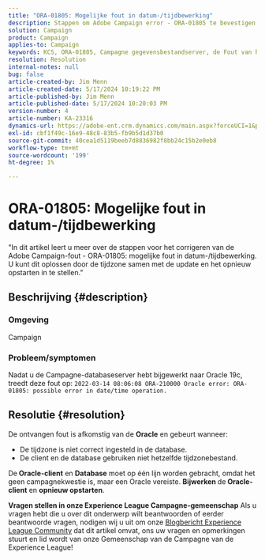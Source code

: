 ```yaml
---
title: "ORA-01805: Mogelijke fout in datum-/tijdbewerking"
description: Stappen om Adobe Campaign error - ORA-01805 te bevestigen.
solution: Campaign
product: Campaign
applies-to: Campaign
keywords: KCS, ORA-01805, Campagne gegevensbestandserver, de Fout van het Oracle, Campagne
resolution: Resolution
internal-notes: null
bug: false
article-created-by: Jim Menn
article-created-date: 5/17/2024 10:19:22 PM
article-published-by: Jim Menn
article-published-date: 5/17/2024 10:20:03 PM
version-number: 4
article-number: KA-23316
dynamics-url: https://adobe-ent.crm.dynamics.com/main.aspx?forceUCI=1&pagetype=entityrecord&etn=knowledgearticle&id=51c44681-9b14-ef11-9f8a-6045bd006268
exl-id: cbf1f49c-16e9-48c8-83b5-fb9b5d1d37b0
source-git-commit: 40cea1d5119beeb7d8836982f8bb24c15b2e0eb8
workflow-type: tm+mt
source-wordcount: '199'
ht-degree: 1%

---
```


# ORA-01805: Mogelijke fout in datum-/tijdbewerking


&quot;In dit artikel leert u meer over de stappen voor het corrigeren van de Adobe Campaign-fout - ORA-01805: mogelijke fout in datum-/tijdbewerking. U kunt dit oplossen door de tijdzone samen met de update en het opnieuw opstarten in te stellen.&quot;

## Beschrijving {#description}


### <b>Omgeving</b>

Campaign



### <b>Probleem/symptomen</b>

Nadat u de Campagne-databaseserver hebt bijgewerkt naar Oracle 19c, treedt deze fout op: `2022-03-14 08:06:08 ORA-210000 Oracle error: ORA-01805: possible error in date/time operation.`


## Resolutie {#resolution}


De ontvangen fout is afkomstig van de <b>Oracle</b> en gebeurt wanneer:

- De tijdzone is niet correct ingesteld in de database.
- De client en de database gebruiken niet hetzelfde tijdzonebestand.


De<b> Oracle-client</b> en <b>Database</b> moet op één lijn worden gebracht, omdat het geen campagnekwestie is, maar een Oracle vereiste. <b>Bijwerken </b>de<b> Oracle-client</b> en <b>opnieuw opstarten</b>.


<b>Vragen stellen in onze Experience League Campagne-gemeenschap</b>
Als u vragen hebt die u over dit onderwerp wilt beantwoorden of eerder beantwoorde vragen, nodigen wij u uit om onze [Blogbericht Experience League Community](https://experienceleaguecommunities.adobe.com/t5/adobe-campaign-classic-blogs/introducing-top-kcs-articles-curated-for-your-troubleshooting/bc-p/672426#M132 "Koppeling volgen") dat dit artikel omvat, ons uw vragen en opmerkingen stuurt en lid wordt van onze Gemeenschap van de Campagne van de Experience League!
